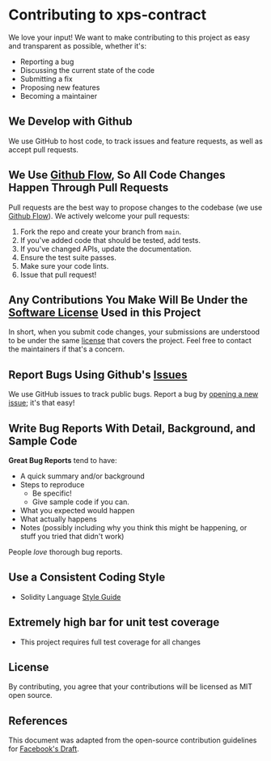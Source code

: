 # Contributing to xps-contract

We love your input! We want to make contributing to this project as easy and transparent as possible, whether it's:

- Reporting a bug
- Discussing the current state of the code
- Submitting a fix
- Proposing new features
- Becoming a maintainer

## We Develop with Github

We use GitHub to host code, to track issues and feature requests, as well as accept pull requests.

## We Use [Github Flow](https://guides.github.com/introduction/flow/index.html), So All Code Changes Happen Through Pull Requests

Pull requests are the best way to propose changes to the codebase (we use [Github Flow](https://guides.github.com/introduction/flow/index.html)). We actively welcome your pull requests:

1. Fork the repo and create your branch from `main`.
2. If you've added code that should be tested, add tests.
3. If you've changed APIs, update the documentation.
4. Ensure the test suite passes.
5. Make sure your code lints.
6. Issue that pull request!

## Any Contributions You Make Will Be Under the [Software License](LICENSE) Used in this Project

In short, when you submit code changes, your submissions are understood to be under the same [license](LICENSE) that covers the project. Feel free to contact the maintainers if that's a concern.

## Report Bugs Using Github's [Issues](https://github.com/xmtp/xps-contract/issues)

We use GitHub issues to track public bugs. Report a bug by [opening a new issue](https://github.com/xmtp/xps-contract/issues); it's that easy!

## Write Bug Reports With Detail, Background, and Sample Code

**Great Bug Reports** tend to have:

- A quick summary and/or background
- Steps to reproduce
  - Be specific!
  - Give sample code if you can.
- What you expected would happen
- What actually happens
- Notes (possibly including why you think this might be happening, or stuff you tried that didn't work)

People _love_ thorough bug reports.

## Use a Consistent Coding Style

- Solidity Language [Style Guide](https://docs.soliditylang.org/en/latest/style-guide.html)

## Extremely high bar for unit test coverage

- This project requires full test coverage for all changes

## License

By contributing, you agree that your contributions will be licensed as MIT open source.

## References

This document was adapted from the open-source contribution guidelines for [Facebook's Draft](https://github.com/facebook/draft-js).
